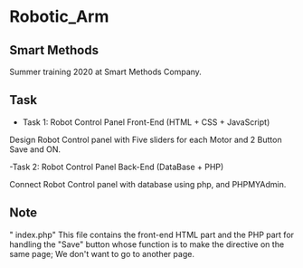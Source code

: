 # Robotic_Arm

## Smart Methods

Summer training 2020 at Smart Methods Company.

## Task 

- Task 1: Robot Control Panel Front-End (HTML + CSS + JavaScript)

Design Robot Control panel with Five sliders for each Motor and 2 Button Save and ON.


-Task 2: Robot Control Panel Back-End (DataBase + PHP)

Connect Robot Control panel with database using php, and PHPMYAdmin.

## Note 
" index.php" This file contains the front-end HTML part and the PHP part for handling the "Save" button whose function is to make the directive on the same page; We don't want to go to another page.
